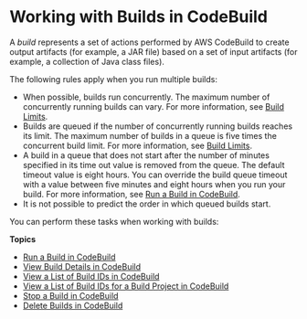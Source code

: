 # Working with Builds in CodeBuild<a name="builds-working"></a>

A *build* represents a set of actions performed by AWS CodeBuild to create output artifacts \(for example, a JAR file\) based on a set of input artifacts \(for example, a collection of Java class files\)\.

The following rules apply when you run multiple builds:
+ When possible, builds run concurrently\. The maximum number of concurrently running builds can vary\. For more information, see [Build Limits](limits.md#limits-builds)\. 
+  Builds are queued if the number of concurrently running builds reaches its limit\. The maximum number of builds in a queue is five times the concurrent build limit\. For more information, see [Build Limits](limits.md#limits-builds)\.
+ A build in a queue that does not start after the number of minutes specified in its time out value is removed from the queue\. The default timeout value is eight hours\. You can override the build queue timeout with a value between five minutes and eight hours when you run your build\. For more information, see [Run a Build in CodeBuild](run-build.md)\.
+ It is not possible to predict the order in which queued builds start\. 

You can perform these tasks when working with builds:

**Topics**
+ [Run a Build in CodeBuild](run-build.md)
+ [View Build Details in CodeBuild](view-build-details.md)
+ [View a List of Build IDs in CodeBuild](view-build-list.md)
+ [View a List of Build IDs for a Build Project in CodeBuild](view-builds-for-project.md)
+ [Stop a Build in CodeBuild](stop-build.md)
+ [Delete Builds in CodeBuild](delete-builds.md)